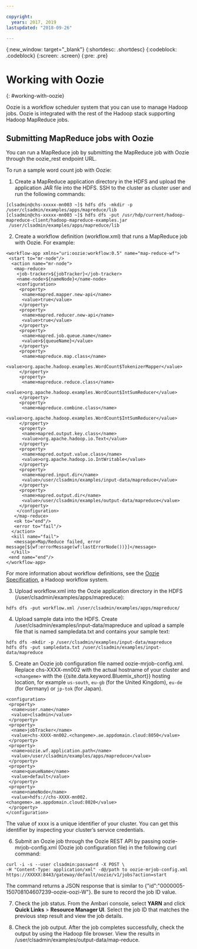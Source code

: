```yaml
---

copyright:
  years: 2017, 2019
lastupdated: "2018-09-26"

---
```


<!-- Attribute definitions -->
{:new_window: target="_blank"}
{:shortdesc: .shortdesc}
{:codeblock: .codeblock}
{:screen: .screen}
{:pre: .pre}

# Working with Oozie
{: #working-with-oozie}

Oozie is a workflow scheduler system that you can use to manage Hadoop jobs. Oozie is integrated with the rest of the Hadoop stack supporting  Hadoop MapReduce jobs.

## Submitting MapReduce jobs with Oozie

You can run a MapReduce job by submitting the MapReduce job with Oozie through the oozie_rest endpoint URL.

To run a sample word count job with Oozie:

1. Create a MapReduce application directory in the HDFS and upload the application JAR file into the HDFS. SSH to the cluster as cluster user and run the following commands:
```
[clsadmin@chs-xxxxx-mn003 ~]$ hdfs dfs -mkdir -p /user/clsadmin/examples/apps/mapreduce/lib
[clsadmin@chs-xxxxx-mn003 ~]$ hdfs dfs -put /usr/hdp/current/hadoop-mapreduce-client/hadoop-mapreduce-examples.jar
 /user/clsadmin/examples/apps/mapreduce/lib
```
2. Create a workflow definition (workflow.xml) that runs a MapReduce job with Oozie. For example:
```
<workflow-app xmlns="uri:oozie:workflow:0.5" name="map-reduce-wf">
 <start to="mr-node"/>
  <action name="mr-node">
   <map-reduce>
    <job-tracker>${jobTracker}</job-tracker>
    <name-node>${nameNode}</name-node>
    <configuration>
     <property>
      <name>mapred.mapper.new-api</name>
      <value>true</value>
     </property>
     <property>
      <name>mapred.reducer.new-api</name>
      <value>true</value>
     </property>
     <property>
      <name>mapred.job.queue.name</name>
      <value>${queueName}</value>
     </property>
     <property>
      <name>mapreduce.map.class</name>
      <value>org.apache.hadoop.examples.WordCount$TokenizerMapper</value>
     </property>
     <property>
      <name>mapreduce.reduce.class</name>
      <value>org.apache.hadoop.examples.WordCount$IntSumReducer</value>
     </property>
     <property>
      <name>mapreduce.combine.class</name>
      <value>org.apache.hadoop.examples.WordCount$IntSumReducer</value>
     </property>
     <property>
      <name>mapred.output.key.class</name>
      <value>org.apache.hadoop.io.Text</value>
     </property>
     <property>
      <name>mapred.output.value.class</name>
      <value>org.apache.hadoop.io.IntWritable</value>
     </property>
     <property>
      <name>mapred.input.dir</name>
      <value>/user/clsadmin/examples/input-data/mapreduce</value>
     </property>
     <property>
      <name>mapred.output.dir</name>
      <value>/user/clsadmin/examples/output-data/mapreduce</value>
     </property>
    </configuration>
   </map-reduce>
   <ok to="end"/>
   <error to="fail"/>
  </action>
  <kill name="fail">
   <message>Map/Reduce failed, error message[${wf:errorMessage(wf:lastErrorNode())}]</message>
  </kill>
 <end name="end"/>
</workflow-app>
```
 For more information about workflow definitions, see the [Oozie Specification](https://oozie.apache.org/docs/4.2.0/WorkflowFunctionalSpec.html), a Hadoop workflow system.

3. Upload workflow.xml into the Oozie application directory in the HDFS (/user/clsadmin/examples/apps/mapreduce):
```
hdfs dfs -put workflow.xml /user/clsadmin/examples/apps/mapreduce/
```

4. Upload sample data into the HDFS. Create /user/clsadmin/examples/input-data/mapreduce and upload a sample file that is named sampledata.txt and contains your sample text:
```
hdfs dfs -mkdir -p /user/clsadmin/examples/input-data/mapreduce
hdfs dfs -put sampledata.txt /user/clsadmin/examples/input-data/mapreduce
```

5. Create an Oozie job configuration file named oozie-mrjob-config.xml. Replace chs-XXXX-mn002 with the actual hostname of your cluster and  `<changeme>` with the {{site.data.keyword.Bluemix_short}} hosting location, for example `us-south`, `eu-gb` (for the United Kingdom), `eu-de` (for Germany) or `jp-tok` (for Japan).
```
<configuration>
 <property>
  <name>user.name</name>
  <value>clsadmin</value>
 </property>
 <property>
  <name>jobTracker</name>
  <value>chs-XXXX-mn002.<changeme>.ae.appdomain.cloud:8050</value>
 </property>
 <property>
  <name>oozie.wf.application.path</name>
  <value>/user/clsadmin/examples/apps/mapreduce</value>
 </property>
 <property>
  <name>queueName</name>
  <value>default</value>
 </property>
 <property>
  <name>nameNode</name>
  <value>hdfs://chs-XXXX-mn002.<changeme>.ae.appdomain.cloud:8020</value>
 </property>
</configuration>
```
 The value of xxxx is a unique identifier of your cluster. You can get this identifier by inspecting your cluster’s service credentials.

6. Submit an Oozie job through the Oozie REST API by passing oozie-mrjob-config.xml (Oozie job configuration file) in the following curl command:
```
curl -i -s --user clsadmin:password -X POST \
-H "Content-Type: application/xml" -d@/path to oozie-mrjob-config.xml
https://XXXXX:8443/gateway/default/oozie/v1/jobs?action=start
```
 The command returns a JSON response that is similar to {"id":"0000005-150708104607239-oozie-oozi-W"}. Be sure to record the job ID value.

7. Check the job status. From the Ambari console, select **YARN** and click **Quick Links** &gt; **Resource Manager UI**. Select the job ID that matches the previous step result and view the job details.

8. Check the job output. After the job completes successfully, check the output by using the Hadoop file browser. View the results in /user/clsadmin/examples/output-data/map-reduce.

